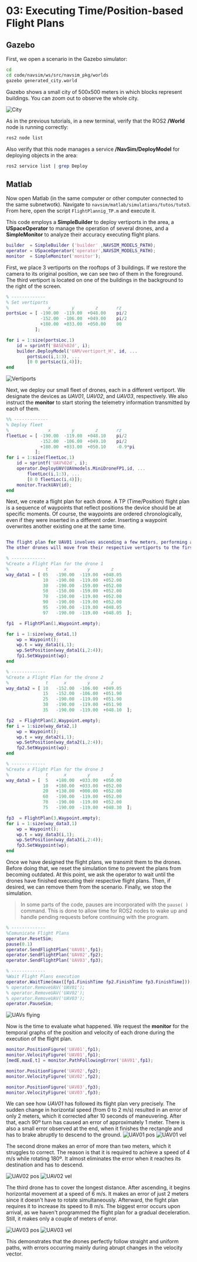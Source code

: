 # 03: Executing Time/Position-based Flight Plans

## Gazebo

First, we open a scenario in the Gazebo simulator:

```bash
cd
cd code/navsim/ws/src/navsim_pkg/worlds
gazebo generated_city.world
```
Gazebo shows a small city of 500x500 meters in which blocks represent buildings.
You can zoom out to observe the whole city.

![City](./img/city.png)


As in the previous tutorials, in a new terminal, verify that the ROS2 **/World** node is running correctly:
```bash
ros2 node list
```

Also verify that this node manages a service **/NavSim/DeployModel** for deploying objects in the area:
```bash
ros2 service list | grep Deploy
```

## Matlab

Now open Matlab (in the same computer or other computer connected to the same subnetwotk).
Navigate to `navsim/matlab/simulations/tutos/tuto3`. From here, open the script `FlightPlannig_TP.m` and execute it.

This code employs a **SimpleBuilder** to deploy vertiports in the area, a **USpaceOperator** to manage the operation of several drones, and a **SimpleMonitor** to analyze their accuracy executing flight plans.

```matlab
builder  = SimpleBuilder ('builder' ,NAVSIM_MODELS_PATH);
operator = USpaceOperator('operator',NAVSIM_MODELS_PATH);
monitor  = SimpleMonitor('monitor');
```
First, we place 3 vertiports on the rooftops of 3 buildings. If we restore the camera to its original position, we can see two of them in the foreground. The third vertiport is located on one of the buildings in the background to the right of the screen.

```matlab
% -------------
% Set vertiports
%               x        y        z       rz
portsLoc = [ -190.00  -119.00  +048.00    pi/2
             -152.00  -106.00  +049.00    pi/2
             +180.00  +033.00  +050.00    00
           ];

for i = 1:size(portsLoc,1)
    id = sprintf('BASE%02d', i);
    builder.DeployModel('UAM/vertiport_H', id, ...
        portsLoc(i,1:3), ...
        [0 0 portsLoc(i,4)]);
end
```

![Vertiports](./img/vertiports.png)

Next, we deploy our small fleet of drones, each in a different vertiport. 
We designate the devices as _UAV01_, _UAV02_, and _UAV03_, respectively.
We also instruct the **monitor** to start storing the telemetry information transmitted by each of them.

```matlab
%% -------------
% Deploy fleet
%               x        y        z       rz
fleetLoc = [ -190.00  -119.00  +048.10    pi/2
             -152.00  -106.00  +049.10    pi/2
             +180.00  +033.00  +050.10    -0.9*pi
           ];
for i = 1:size(fleetLoc,1)
    id = sprintf('UAV%02d', i);
    operator.DeployUAV(UAVmodels.MiniDroneFP1,id, ...
        fleetLoc(i,1:3), ...
        [0 0 fleetLoc(i,4)]);
    monitor.TrackUAV(id);
end
```
Next, we create a flight plan for each drone. 
A TP (Time/Position) flight plan is a sequence of waypoints that reflect positions the device should be at specific moments. 
Of course, the waypoints are ordered chronologically, even if they were inserted in a different order. 
Inserting a waypoint overwrites another existing one at the same time.

```matlab

The flight plan for UAV01 involves ascending a few meters, performing a closed rectangular trajectory, and landing at the same point.
The other drones will move from their respective vertiports to the first one.

% -------------
%Create a Flight Plan for the drone 1
%              t      x        y        z    
way_data1 = [ 05   -190.00  -119.00  +048.05   
              10   -190.00  -119.00  +052.00   
              30   -190.00  -159.00  +052.00   
              50   -150.00  -159.00  +052.00   
              70   -150.00  -119.00  +052.00   
              90   -190.00  -119.00  +052.00   
              95   -190.00  -119.00  +048.05  
              97   -190.00  -119.00  +048.05  ];

fp1  = FlightPlan(1,Waypoint.empty);

for i = 1:size(way_data1,1)
    wp = Waypoint();
    wp.t = way_data1(i,1);
    wp.SetPosition(way_data1(i,2:4));
    fp1.SetWaypoint(wp);
end

% -------------
%Create a Flight Plan for the drone 2
%              t      x        y        z    
way_data2 = [ 10   -152.00  -106.00  +049.05   
              15   -152.00  -106.00  +051.90   
              25   -190.00  -119.00  +051.90
              30   -190.00  -119.00  +051.90
              35   -190.00  -119.00  +048.10  ];

fp2  = FlightPlan(2,Waypoint.empty);
for i = 1:size(way_data2,1)
    wp = Waypoint();
    wp.t = way_data2(i,1);
    wp.SetPosition(way_data2(i,2:4));
    fp2.SetWaypoint(wp);
end

% -------------
%Create a Flight Plan for the drone 3
%              t      x        y        z    
way_data3 = [  5   +180.00  +033.00  +050.00
              10   +180.00  +033.00  +052.00   
              20   +130.00  +000.00  +052.00
              60   -190.00  -119.00  +052.00
              70   -190.00  -119.00  +052.00
              75   -190.00  -119.00  +048.30  ];

fp3  = FlightPlan(3,Waypoint.empty);
for i = 1:size(way_data3,1)
    wp = Waypoint();
    wp.t = way_data3(i,1);
    wp.SetPosition(way_data3(i,2:4));
    fp3.SetWaypoint(wp);
end
```

Once we have designed the flight plans, we transmit them to the drones. 
Before doing that, we reset the simulation time to prevent the plans from becoming outdated. 
At this point, we ask the operator to wait until the drones have finished executing their respective flight plans. 
Then, if desired, we can remove them from the scenario. Finally, we stop the simulation.

> In some parts of the code, pauses are incorporated with the `pause( )` command.
> This is done to allow time for ROS2 nodes to wake up and handle pending requests before continuing with the program.

```matlab
% -------------
%Comunicate Flight Plans
operator.ResetSim;
pause(0.1)
operator.SendFlightPlan('UAV01',fp1);
operator.SendFlightPlan('UAV02',fp2);
operator.SendFlightPlan('UAV03',fp3);

% -------------
%Wait Flight Plans execution
operator.WaitTime(max([fp1.FinishTime fp2.FinishTime fp3.FinishTime]));
% operator.RemoveUAV('UAV01');
% operator.RemoveUAV('UAV02');
% operator.RemoveUAV('UAV03');
operator.PauseSim;
```

![UAVs flying](./img/drones_flying.png)

Now is the time to evaluate what happened.
We request the **monitor** for the temporal graphs of the position and velocity of each drone during the execution of the flight plan.

```matlab
monitor.PositionFigure('UAV01',fp1);
monitor.VelocityFigure('UAV01',fp1);
[medE,maxE,t] = monitor.PathFollowingError('UAV01',fp1);

monitor.PositionFigure('UAV02',fp2);
monitor.VelocityFigure('UAV02',fp2);

monitor.PositionFigure('UAV03',fp3);
monitor.VelocityFigure('UAV03',fp3);
```

We can see how _UAV01_ has followed its flight plan very precisely. 
The sudden change in horizontal speed (from 0 to 2 m/s) resulted in an error of only 2 meters, which it corrected after 10 seconds of maneuvering. After that, each 90º turn has caused an error of approximately 1 meter.
There is also a small error observed at the end, when it finishes the rectangle and has to brake abruptly to descend to the ground.
![UAV01 pos](./img/UAV01_position.png)
![UAV01 vel](./img/UAV01_velocity.png)


The second drone makes an error of more than two meters, which it struggles to correct. 
The reason is that it is required to achieve a speed of 4 m/s while rotating 180º. 
It almost eliminates the error when it reaches its destination and has to descend.

![UAV02 pos](./img/UAV02_position.png)
![UAV02 vel](./img/UAV02_velocity.png)

The third drone has to cover the longest distance. 
After ascending, it begins horizontal movement at a speed of 6 m/s. 
It makes an error of just 2 meters since it doesn't have to rotate simultaneously. 
Afterward, the flight plan requires it to increase its speed to 8 m/s. 
The biggest error occurs upon arrival, as we haven't programmed the flight plan for a gradual deceleration. 
Still, it makes only a couple of meters of error. 

![UAV03 pos](./img/UAV03_position.png)
![UAV03 vel](./img/UAV03_velocity.png)

This demonstrates that the drones perfectly follow straight and uniform paths, with errors occurring mainly during abrupt changes in the velocity vector.




